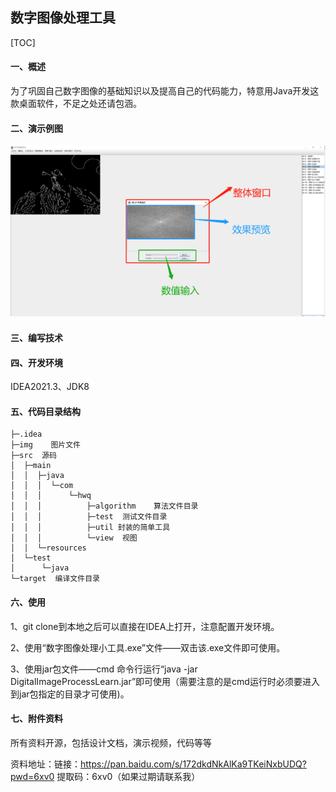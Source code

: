 ## 数字图像处理工具

[TOC]

#### 一、概述

为了巩固自己数字图像的基础知识以及提高自己的代码能力，特意用Java开发这款桌面软件，不足之处还请包涵。

#### 二、演示例图

![image-20230226200807173](https://github.com/PadenHuang/DigitalImageProcess/blob/master/img/%E6%BC%94%E7%A4%BA%E4%BE%8B%E5%9B%BE1.png)

#### 三、编写技术

 

#### 四、开发环境

IDEA2021.3、JDK8

#### 五、代码目录结构

```
├─.idea  
├─img    图片文件
├─src  源码
│  ├─main
│  │  ├─java
│  │  │  └─com
│  │  │      └─hwq
│  │  │          ├─algorithm	算法文件目录
│  │  │          ├─test  测试文件目录
│  │  │          ├─util 封装的简单工具
│  │  │          └─view  视图
│  │  └─resources
│  └─test
│      └─java
└─target  编译文件目录
```



#### 六、使用

1、git clone到本地之后可以直接在IDEA上打开，注意配置开发环境。

2、使用“数字图像处理小工具.exe”文件——双击该.exe文件即可使用。

3、使用jar包文件——cmd 命令行运行“java -jar DigitalImageProcessLearn.jar”即可使用（需要注意的是cmd运行时必须要进入到jar包指定的目录才可使用)。



#### 七、附件资料

所有资料开源，包括设计文档，演示视频，代码等等

资料地址：链接：https://pan.baidu.com/s/172dkdNkAlKa9TKeiNxbUDQ?pwd=6xv0  提取码：6xv0（如果过期请联系我）



































